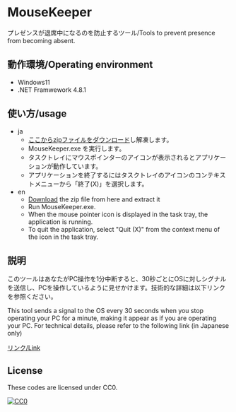 # MouseKeeper

プレゼンスが退席中になるのを防止するツール/Tools to prevent presence from becoming absent.

## 動作環境/Operating environment

* Windows11
* .NET Framwework 4.8.1


## 使い方/usage

* ja
  * [ここからzipファイルをダウンロード](https://github.com/Taka414/MouseKeeper/releases/tag/1.2.0)し解凍します。
  * MouseKeeper.exe を実行します。
  * タスクトレイにマウスポインターのアイコンが表示されるとアプリケーションが動作しています。
  * アプリケーションを終了するにはタスクトレイのアイコンのコンテキストメニューから「終了(X)」を選択します。
* en
  * [Download](https://github.com/Taka414/MouseKeeper/releases/tag/1.2.0) the zip file from here and extract it
  * Run MouseKeeper.exe.
  * When the mouse pointer icon is displayed in the task tray, the application is running.
  * To quit the application, select "Quit (X)" from the context menu of the icon in the task tray.


## 説明

このツールはあなたがPC操作を1分中断すると、30秒ごとにOSに対しシグナルを送信し、PCを操作しているように見せかけます。技術的な詳細は以下リンクを参照ください。

This tool sends a signal to the OS every 30 seconds when you stop operating your PC for a minute, making it appear as if you are operating your PC. For technical details, please refer to the following link (in Japanese only)



[リンク/Link](https://takap-tech.com/entry/2021/12/17/234029)


## License

These codes are licensed under CC0.

[![CC0](http://i.creativecommons.org/p/zero/1.0/88x31.png "CC0")](http://creativecommons.org/publicdomain/zero/1.0/deed.ja)
